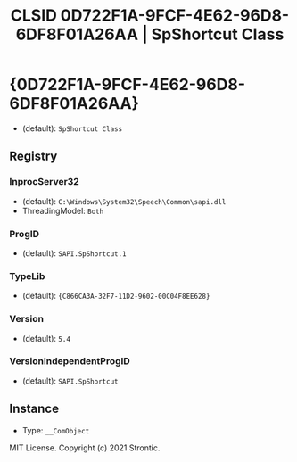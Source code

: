 ﻿---
title: "CLSID 0D722F1A-9FCF-4E62-96D8-6DF8F01A26AA | SpShortcut Class"
excerpt: What is COM-Object CLSID 0D722F1A-9FCF-4E62-96D8-6DF8F01A26AA?
---

# {0D722F1A-9FCF-4E62-96D8-6DF8F01A26AA}

* (default): `SpShortcut Class`

## Registry


### InprocServer32

* (default): `C:\Windows\System32\Speech\Common\sapi.dll`
* ThreadingModel: `Both`

### ProgID

* (default): `SAPI.SpShortcut.1`

### TypeLib

* (default): `{C866CA3A-32F7-11D2-9602-00C04F8EE628}`

### Version

* (default): `5.4`

### VersionIndependentProgID

* (default): `SAPI.SpShortcut`

## Instance

* Type: `__ComObject`

MIT License. Copyright (c) 2021 Strontic.


